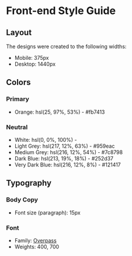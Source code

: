 # Front-end Style Guide

## Layout

The designs were created to the following widths:

- Mobile: 375px
- Desktop: 1440px

## Colors

### Primary

- Orange: hsl(25, 97%, 53%) - #fb7413

### Neutral

- White: hsl(0, 0%, 100%) - 
- Light Grey: hsl(217, 12%, 63%) - #959eac
- Medium Grey: hsl(216, 12%, 54%) - #7c8798
- Dark Blue: hsl(213, 19%, 18%) - #252d37
- Very Dark Blue: hsl(216, 12%, 8%) - #121417

## Typography

### Body Copy

- Font size (paragraph): 15px

### Font

- Family: [Overpass](https://fonts.google.com/specimen/Overpass)
- Weights: 400, 700
